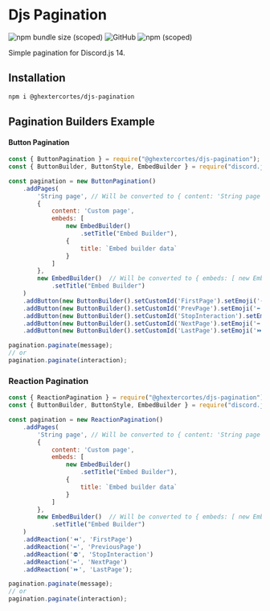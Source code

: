 # Djs Pagination
![npm bundle size (scoped)](https://img.shields.io/bundlephobia/min/@ghextercortes/djs-pagination?style=flat-square)
![GitHub](https://img.shields.io/github/license/GhexterCortes/djs-pagination?style=flat-square)
![npm (scoped)](https://img.shields.io/npm/v/@ghextercortes/djs-pagination?label=Latest%20Version&style=flat-square)

Simple pagination for Discord.js 14.

## Installation
```bash
npm i @ghextercortes/djs-pagination
```

## Pagination Builders Example

#### Button Pagination

```js
const { ButtonPagination } = require("@ghextercortes/djs-pagination");
const { ButtonBuilder, ButtonStyle, EmbedBuilder } = require("discord.js");

const pagination = new ButtonPagination()
    .addPages(
        'String page', // Will be converted to { content: 'String page' }
        {
            content: 'Custom page',
            embeds: [
                new EmbedBuilder()
                    .setTitle("Embed Builder"),
                {
                    title: `Embed builder data`
                }
            ]
        },
        new EmbedBuilder()  // Will be converted to { embeds: [ new EmbedBuilder().setTitle("Embed Builder] }
            .setTitle("Embed Builder")
    )
    .addButton(new ButtonBuilder().setCustomId('FirstPage').setEmoji('⏪').setStyle(ButtonStyle.Secondary), 'FirstPage')
    .addButton(new ButtonBuilder().setCustomId('PrevPage').setEmoji('⬅️').setStyle(ButtonStyle.Primary), 'PreviousPage')
    .addButton(new ButtonBuilder().setCustomId('StopInteraction').setEmoji('⛔').setStyle(ButtonStyle.Danger), 'StopInteraction')
    .addButton(new ButtonBuilder().setCustomId('NextPage').setEmoji('➡️').setStyle(ButtonStyle.Primary), 'NextPage')
    .addButton(new ButtonBuilder().setCustomId('LastPage').setEmoji('⏩').setStyle(ButtonStyle.Secondary), 'LastPage');

pagination.paginate(message);
// or
pagination.paginate(interaction);
```

### Reaction Pagination

```js
const { ReactionPagination } = require("@ghextercortes/djs-pagination");
const { ButtonBuilder, ButtonStyle, EmbedBuilder } = require("discord.js");

const pagination = new ReactionPagination()
    .addPages(
        'String page', // Will be converted to { content: 'String page' }
        {
            content: 'Custom page',
            embeds: [
                new EmbedBuilder()
                    .setTitle("Embed Builder"),
                {
                    title: `Embed builder data`
                }
            ]
        },
        new EmbedBuilder()  // Will be converted to { embeds: [ new EmbedBuilder().setTitle("Embed Builder] }
            .setTitle("Embed Builder")
    )
    .addReaction('⏪', 'FirstPage')
    .addReaction('⬅️', 'PreviousPage')
    .addReaction('⛔', 'StopInteraction')
    .addReaction('➡️', 'NextPage')
    .addReaction('⏩', 'LastPage');

pagination.paginate(message);
// or
pagination.paginate(interaction);
```
